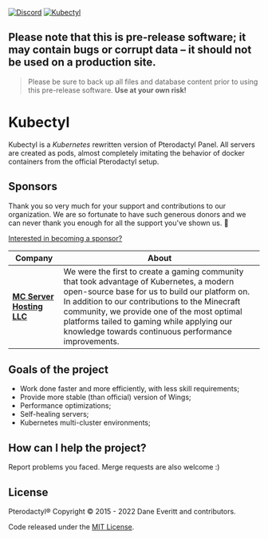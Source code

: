 [![Discord](https://img.shields.io/discord/1037366848737525790?label=Discord&logo=Discord&logoColor=white&style=flat-square)](https://dsc.gg/kubectyl)
[![Kubectyl](https://img.shields.io/website?down_message=Offline&label=Discourse&logo=Discourse&style=flat-square&up_message=Online&url=https%3A%2F%2Fdiscourse.kubectyl.org)](https://discourse.kubectyl.org/)

## Please note that this is pre-release software; it may contain bugs or corrupt data – it should not be used on a production site.
> Please be sure to back up all files and database content prior to using this pre-release software. <b>Use at your own risk!</b>

# Kubectyl
Kubectyl is a *Kubernetes* rewritten version of Pterodactyl Panel. All servers are created as pods, almost completely imitating the behavior of docker containers from the official Pterodactyl setup.

## Sponsors

Thank you so very much for your support and contributions to our organization. We are so fortunate to have such generous donors and we can never thank you enough for all the support you've shown us. :sparkling_heart:

[Interested in becoming a sponsor?](https://www.buymeacoffee.com/andrei0465/membership)

| Company | About |
| ------------- | ------------- |
| [**MC Server Hosting LLC**](https://mcserverhosting.net/) | We were the first to create a gaming community that took advantage of Kubernetes, a modern open-source base for us to build our platform on. In addition to our contributions to the Minecraft community, we provide one of the most optimal platforms tailed to gaming while applying our knowledge towards continuous performance improvements. |

## Goals of the project
- Work done faster and more efficiently, with less skill requirements;
- Provide more stable (than official) version of Wings;
- Performance optimizations;
- Self-healing servers;
- Kubernetes multi-cluster environments;

## How can I help the project?
Report problems you faced. Merge requests are also welcome :)

## License
Pterodactyl® Copyright © 2015 - 2022 Dane Everitt and contributors.

Code released under the [MIT License](https://github.com/kubectyl/kuber/blob/develop/LICENSE).
